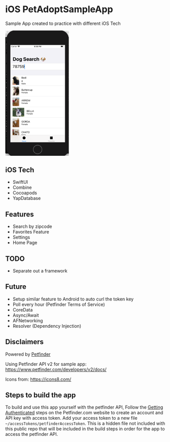 # iOS PetAdoptSampleApp
Sample App created to practice with different iOS Tech

<img src="./Screenshots/search.png" width="200"/>

## iOS Tech
* SwiftUI
* Combine
* Cocoapods
* YapDatabase

## Features
* Search by zipcode
* Favorites Feature
* Settings
* Home Page

## TODO
* Separate out a framework

## Future
* Setup similar feature to Android to auto curl the token key
* Poll every hour (Petfinder Terms of Service)
* CoreData
* Async/Await
* AFNetworking
* Resolver (Dependency Injection)

## Disclaimers

Powered by [Petfinder](www.petfinder.com)

Using Petfinder API v2 for sample app:
https://www.petfinder.com/developers/v2/docs/

Icons from: https://icons8.com/

## Steps to build the app

To build and use this app yourself with the petfinder API,
Follow the [Getting Authenticated](https://www.petfinder.com/developers/v2/docs/) steps on the Petfinder.com website to create an account and API key with access token. 
Add your access token to a new file `~/accessTokens/petfinderAccessToken`. This is a hidden file not included with this public repo that will be included in the build steps in order for the app to access the petfinder API.
